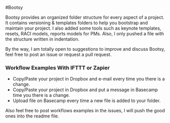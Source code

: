 #Bootsy

Bootsy provides an organized folder structure for every aspect of a project. It contains versioning & templates folders to help you bootstrap and maintain your project. I also added some tools such as keynote templates, resets, RACI models, reports models for PMs. Also, I only pushed a file with the structure written in indentation.

By the way, I am totally open to suggestions to improve and discuss Bootsy, feel free to post an issue or request a pull request. 


### Workflow Examples With IFTTT or Zapier

- Copy/Paste your project in Dropbox and e-mail every time you there is a change.
- Copy/Paste your project in Dropbox and put a message in Basecamp time you there is a change.
- Upload file on Basecamp every time a new file is added to your folder.

Also feel free to post workflows examples in the issues, I will push the good ones into the readme file.



